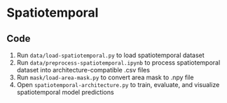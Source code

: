 # **Spatiotemporal**

## Code
1. Run `data/load-spatiotemporal.py` to load spatiotemporal dataset
2. Run `data/preprocess-spatiotemporal.ipynb` to process spatiotemporal dataset into architecture-compatible .csv files
3. Run `mask/load-area-mask.py` to convert area mask to .npy file
4. Open `spatiotemporal-architecture.py` to train, evaluate, and visualize spatiotemporal model predictions
